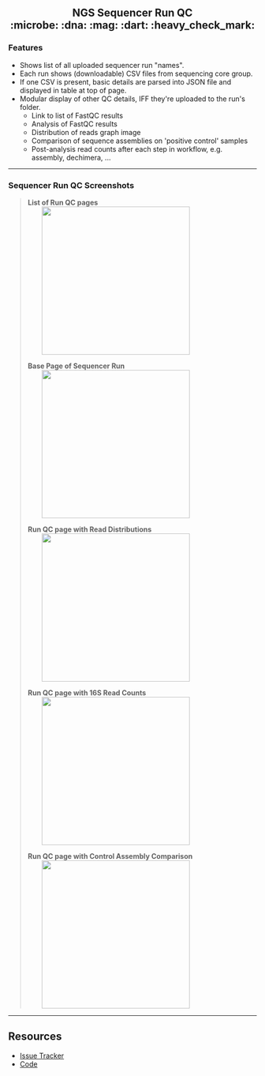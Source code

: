 <h2 align='center'>
NGS Sequencer Run QC<br/>:microbe: :dna: :mag: :dart: :heavy_check_mark:
</h2>

### Features 

 - Shows list of all uploaded sequencer run "names".
 - Each run shows (downloadable) CSV files from sequencing core group.
 - If one CSV is present, basic details are parsed into JSON file and displayed
      in table at top of page.
 - Modular display of other QC details, IFF they're uploaded to the run's folder.
   - Link to list of FastQC results
   - Analysis of FastQC results
   - Distribution of reads graph image
   - Comparison of sequence assemblies on 'positive control' samples
   - Post-analysis read counts after each step in workflow, e.g. assembly, dechimera, ...

---

### Sequencer Run QC Screenshots

> **List of Run QC pages** <br/>
><img style='vertical-align:middle; position:relative; left:2em;' width="300" 
  src="https://github.com/cometsong/mbiome_seqrun_qc/raw/docs/screenshots/run_qc-run_list.png"><br/>
>
> **Base Page of Sequencer Run** <br/>
><img style='vertical-align:middle; position:relative; left:2em;' width="300" 
  src="https://github.com/cometsong/mbiome_seqrun_qc/raw/docs/screenshots/run_qc-run01.png"><br/>
>
> **Run QC page with Read Distributions** <br/>
><img style='vertical-align:middle; position:relative; left:2em;' width="300" 
  src="https://github.com/cometsong/mbiome_seqrun_qc/raw/docs/screenshots/run_qc-run02-read_dist.png"><br/>
>
> **Run QC page with 16S Read Counts** <br/>
><img style='vertical-align:middle; position:relative; left:2em;' width="300"
  src="https://github.com/cometsong/mbiome_seqrun_qc/raw/docs/screenshots/run_qc-run03-read_counts.png"><br/>
>
> **Run QC page with Control Assembly Comparison** <br/>
><img style='vertical-align:middle; position:relative; left:2em;' width="300" 
  src="https://github.com/cometsong/mbiome_seqrun_qc/raw/docs/screenshots/run_qc-run04-pos-ctrl.png"><br/>

---

## Resources

 - [Issue Tracker](https://github.com/cometsong/mbiome_seqrun_qc/issues)
 - [Code](https://github.com/cometsong/mbiome_seqrun_qc)
